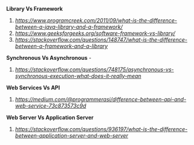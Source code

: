 
**Library Vs Framework**

  1. *https://www.programcreek.com/2011/09/what-is-the-difference-between-a-java-library-and-a-framework/*
  2. *https://www.geeksforgeeks.org/software-framework-vs-library/*
  3. *https://stackoverflow.com/questions/148747/what-is-the-difference-between-a-framework-and-a-library*

**Synchronous Vs Asynchronous** - 

  1. *https://stackoverflow.com/questions/748175/asynchronous-vs-synchronous-execution-what-does-it-really-mean*
  
**Web Services Vs API**
  
  1. *https://medium.com/@programmerasi/difference-between-api-and-web-service-73c873573c9d*
  
**Web Server Vs Application Server**

  1. *https://stackoverflow.com/questions/936197/what-is-the-difference-between-application-server-and-web-server*
